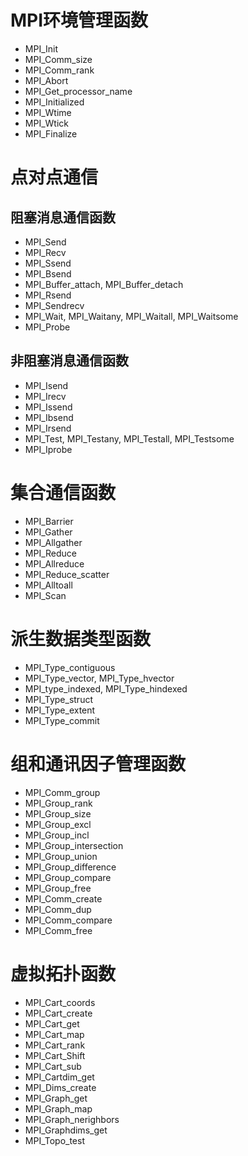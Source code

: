 # MPI环境管理函数

* MPI_Init
* MPI_Comm_size
* MPI_Comm_rank
* MPI_Abort
* MPI_Get_processor_name
* MPI_Initialized
* MPI_Wtime
* MPI_Wtick
* MPI_Finalize
# 点对点通信
## 阻塞消息通信函数
* MPI_Send
* MPI_Recv
* MPI_Ssend
* MPI_Bsend
* MPI_Buffer_attach, MPI_Buffer_detach
* MPI_Rsend
* MPI_Sendrecv
* MPI_Wait, MPI_Waitany, MPI_Waitall, MPI_Waitsome
* MPI_Probe
## 非阻塞消息通信函数
* MPI_Isend
* MPI_Irecv
* MPI_Issend
* MPI_Ibsend
* MPI_Irsend
* MPI_Test, MPI_Testany, MPI_Testall, MPI_Testsome
* MPI_Iprobe

# 集合通信函数
* MPI_Barrier
* MPI_Gather
* MPI_Allgather
* MPI_Reduce
* MPI_Allreduce
* MPI_Reduce_scatter
* MPI_Alltoall
* MPI_Scan

# 派生数据类型函数
* MPI_Type_contiguous
* MPI_Type_vector, MPI_Type_hvector
* MPI_type_indexed, MPI_Type_hindexed
* MPI_Type_struct
* MPI_Type_extent
* MPI_Type_commit

# 组和通讯因子管理函数
* MPI_Comm_group
* MPI_Group_rank
* MPI_Group_size
* MPI_Group_excl
* MPI_Group_incl
* MPI_Group_intersection
* MPI_Group_union
* MPI_Group_difference
* MPI_Group_compare
* MPI_Group_free
* MPI_Comm_create
* MPI_Comm_dup
* MPI_Comm_compare
* MPI_Comm_free
# 虚拟拓扑函数
* MPI_Cart_coords
* MPI_Cart_create
* MPI_Cart_get
* MPI_Cart_map
* MPI_Cart_rank
* MPI_Cart_Shift
* MPI_Cart_sub
* MPI_Cartdim_get
* MPI_Dims_create
* MPI_Graph_get
* MPI_Graph_map
* MPI_Graph_nerighbors
* MPI_Graphdims_get
* MPI_Topo_test